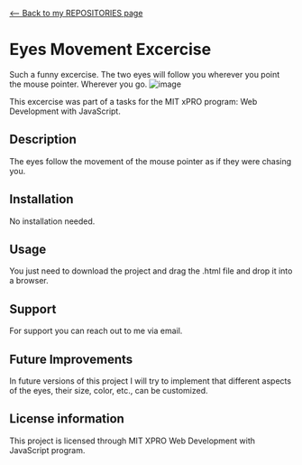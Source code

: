 <a href="https://github.com/YanisCorrea?tab=repositories"><-- Back to my REPOSITORIES page</a>
  
# Eyes Movement Excercise
  Such a funny excercise. The two eyes will follow you wherever you point the mouse pointer. Wherever you go.
  ![image](https://user-images.githubusercontent.com/56746958/134924026-586ad5ef-c3f7-41d5-8dee-c1567e397553.png)

This excercise was part of a tasks for the MIT xPRO program: Web Development with JavaScript.

## Description
The eyes follow the movement of the mouse pointer as if they were chasing you.

## Installation
No installation needed.

## Usage
You just need to download the project and drag the .html file and drop it into a browser.

## Support
For support you can reach out to me via email.

## Future Improvements
In future versions of this project I will try to implement that different aspects of the eyes, their size, color, etc., can be customized.

## License information
This project is licensed through MIT XPRO Web Development with JavaScript program.
